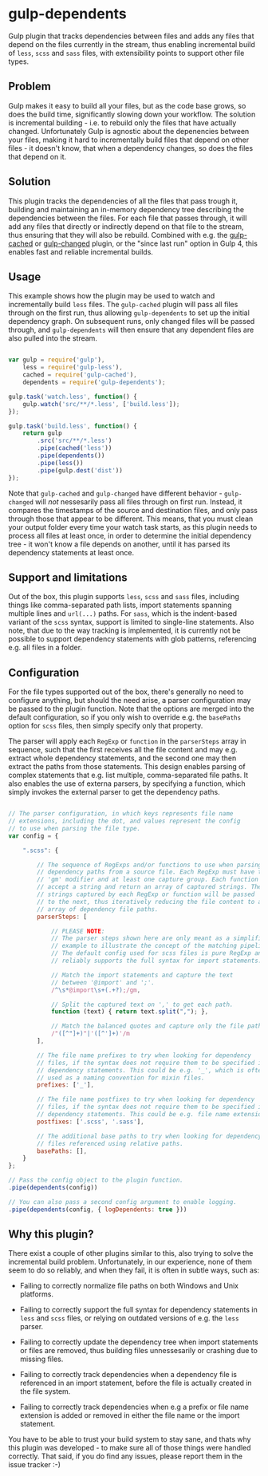 ﻿gulp-dependents
===============
Gulp plugin that tracks dependencies between files and adds any files that depend
on the files currently in the stream, thus enabling incremental build of `less`,
`scss` and `sass` files, with extensibility points to support other file types.

## Problem
Gulp makes it easy to build all your files, but as the code base grows, so does
the build time, significantly slowing down your workflow. The solution is 
incremental building - i.e. to rebuild only the files that have actually changed.
Unfortunately Gulp is agnostic about the depenencies between your files, making
it hard to incrementally build files that depend on other files - it doesn't know,
that when a dependency changes, so does the files that depend on it.

## Solution
This plugin tracks the dependencies of all the files that pass trough it, building
and maintaining an in-memory dependency tree describing the dependencies between
the files. For each file that passes through, it will add any files that directly
or indirectly depend on that file to the stream, thus ensuring that they will also
be rebuild. Combined with e.g. the [gulp-cached](https://www.npmjs.com/package/gulp-cached)
or [gulp-changed](https://www.npmjs.com/package/gulp-changed) plugin, or the 
"since last run" option in Gulp 4, this enables fast and reliable incremental builds.

## Usage
This example shows how the plugin may be used to watch and incrementally build
`less` files. The `gulp-cached` plugin will pass all files through on the first
run, thus allowing `gulp-dependents` to set up the initial dependency graph. On
subsequent runs, only changed files will be passed through, and `gulp-dependents`
will then ensure that any dependent files are also pulled into the stream.

```javascript

var gulp = require('gulp'),
    less = require('gulp-less'),
    cached = require('gulp-cached'),
    dependents = require('gulp-dependents');

gulp.task('watch.less', function() {
    gulp.watch('src/**/*.less', ['build.less']);
});

gulp.task('build.less', function() {
    return gulp
        .src('src/**/*.less')
        .pipe(cached('less'))
        .pipe(dependents())
        .pipe(less())
        .pipe(gulp.dest('dist'))
});

```

Note that `gulp-cached` and `gulp-changed` have different behavior - `gulp-changed`
will *not* nessesarily pass all files through on first run. Instead, it compares the
timestamps of the source and destination files, and only pass through those that appear
to be different. This means, that you must clean your output folder every time your 
watch task starts, as this plugin needs to process all files at least once, in order to 
determine the initial dependency tree - it won't know a file depends on another, 
until it has parsed its dependency statements at least once.

## Support and limitations
Out of the box, this plugin supports `less`, `scss` and `sass` files, including 
things like comma-separated path lists, import statements spanning multiple lines
and `url(...)` paths. For `sass`, which is the indent-based variant of the `scss`
syntax, support is limited to single-line statements. Also note, that due to the
way tracking is implemented, it is currently not be possible to support dependency 
statements with glob patterns, referencing e.g. all files in a folder. 

## Configuration
For the file types supported out of the box, there's generally no need to
configure anything, but should the need arise, a parser configuration may be
passed to the plugin function. Note that the options are merged into the 
default configuration, so if you only wish to override e.g. the `basePaths` 
option for  `scss` files, then simply specify only that property.

The parser will apply each `RegExp` or `function` in the `parserSteps` array in
sequence, such that the first receives all the file content and may e.g. extract
whole dependency statements, and the second one may then extract the paths from
those statements. This design enables parsing of complex statements that e.g.
list multiple, comma-separated file paths. It also enables the use of externa
parsers, by specifying a function, which simply invokes the external parser to 
get the dependency paths.

```javascript

// The parser configuration, in which keys represents file name 
// extensions, including the dot, and values represent the config
// to use when parsing the file type.
var config = {

    ".scss": {

        // The sequence of RegExps and/or functions to use when parsing 
        // dependency paths from a source file. Each RegExp must have the
        // 'gm' modifier and at least one capture group. Each function must
        // accept a string and return an array of captured strings. The 
        // strings captured by each RegExp or function will be passed
        // to the next, thus iteratively reducing the file content to an
        // array of dependency file paths.
        parserSteps: [

            // PLEASE NOTE:
            // The parser steps shown here are only meant as a simplified 
            // example to illustrate the concept of the matching pipeline.
            // The default config used for scss files is pure RegExp and 
            // reliably supports the full syntax for import statements.

            // Match the import statements and capture the text 
            // between '@import' and ';'.
            /^\s*@import\s+(.+?);/gm,

            // Split the captured text on ',' to get each path. 
            function (text) { return text.split(","); },

            // Match the balanced quotes and capture only the file path.
            /"([^"]+)"|'([^']+)'/m
        ],

        // The file name prefixes to try when looking for dependency
        // files, if the syntax does not require them to be specified in
        // dependency statements. This could be e.g. '_', which is often
        // used as a naming convention for mixin files.
        prefixes: ['_'],

        // The file name postfixes to try when looking for dependency
        // files, if the syntax does not require them to be specified in
        // dependency statements. This could be e.g. file name extensions.
        postfixes: ['.scss', '.sass'],

        // The additional base paths to try when looking for dependency
        // files referenced using relative paths.
        basePaths: [],
    }
};

// Pass the config object to the plugin function.
.pipe(dependents(config))

// You can also pass a second config argument to enable logging.
.pipe(dependents(config, { logDependents: true }))

```

## Why this plugin?
There exist a couple of other plugins similar to this, also trying to solve the 
incremental build problem. Unfortunately, in our experience, none of them seem 
to do so reliably, and when they fail, it is often in subtle ways, such as:

* Failing to correctly normalize file paths on both Windows and Unix platforms.

* Failing to correctly support the full syntax for dependency statements in `less`
  and `scss` files, or relying on outdated versions of e.g. the `less` parser.

* Failing to correctly update the dependency tree when import statements or 
  files are removed, thus building files unnessesarily or crashing due to 
  missing files.

* Failing to correctly track dependencies when a dependency file is referenced
  in an import statement, before the file is actually created in the file system.

* Failing to correctly track dependencies when e.g a prefix or file name extension
  is added or removed in either the file name or the import statement.

You have to be able to trust your build system to stay sane, and thats why this 
plugin was developed - to make sure all of those things were handled correctly.
That said, if you do find any issues, please report them in the issue tracker :-)